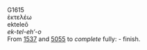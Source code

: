 G1615  
ἐκτελέω  
ekteleō  
*ek-tel-eh‘-o*  
From [1537](g1537) and [5055](g5055) to *complete* fully: - finish.  
